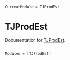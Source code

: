 ```@meta
CurrentModule = TJProdEst
```

# TJProdEst

Documentation for [TJProdEst](https://github.com/q/TJProdEst.jl).

```@index
```

```@autodocs
Modules = [TJProdEst]
```
